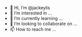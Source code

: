 - 👋 Hi, I’m @jackeylis
- 👀 I’m interested in ...
- 🌱 I’m currently learning ...
- 💞️ I’m looking to collaborate on ...
- 📫 How to reach me ...

<!---
jackeylis/jackeylis is a ✨ special ✨ repository because its `README.md` (this file) appears on your GitHub profile.
You can click the Preview link to take a look at your changes.
--->
